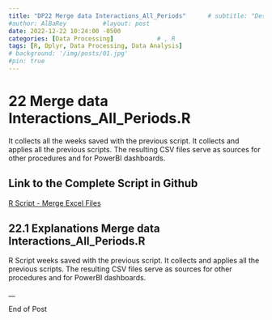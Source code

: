 ```yaml
---
title: "DP22 Merge data Interactions_All_Periods"      # subtitle: "Description of R Scripts for data processing."
#author: AlBaRey          #layout: post
date: 2022-12-22 10:24:00 -0500
categories: [Data Processing]            # , R
tags: [R, Dplyr, Data Processing, Data Analysis]
# background: '/img/posts/01.jpg'
#pin: true
---
```


# 22 Merge data Interactions_All_Periods.R

It collects all the weeks saved with the previous script. It collects and applies all the previous scripts. The resulting CSV files serve as sources for other procedures and for PowerBI dashboards.

## Link to the Complete Script in Github

[R Script - Merge Excel Files](https://github.com/albarey33/Data_Analysis_R/blob/main/22%204C%20Interactions_All_Periods.R)


## 22.1 Explanations Merge data Interactions_All_Periods.R

R Script weeks saved with the previous script. It collects and applies all the previous scripts. The resulting CSV files serve as sources for other procedures and for PowerBI dashboards.



__

End of Post
